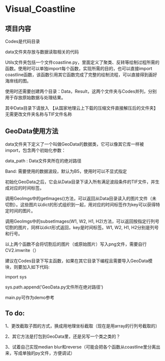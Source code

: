 # Visual_Coastline

## 项目内容

Codes是代码目录

data文件夹存放与数据读取相关的代码

Utils文件夹包括一个文件coastline.py，里面定义了聚类、反转等绘制过程所需的函数。使用时可以单独import每个函数，实现所需的目的，也可以直接import coastline函数，该函数引用其它函数完成了完整的绘制流程，可以直接得到画好海岸线的图。

使用时还需要创建两个目录：Data，Result，这两个文件夹与Codes并列，分别用于存放原始数据与处理结果。

其中Data目录下请放入  【从国家地理云上下载的压缩文件直接解压后的文件夹】  无需更改文件夹名称与TIF文件名称

## GeoData使用方法

data文件夹下定义了一个叫做GeoData的数据类，它可以像其它库一样被import，包含两个初始化参数：

data_path : Data文件夹所在的绝对路径

Band: 需要使用的数据波段，默认为B5，使用时可以不显式指定

初始化GeoData之后，它会从Data目录下读入所有满足波段条件的TIF文件，并生成对应的时间标签。

调用GeoImgs中的getImages()方法，可以返回从Data目录读入的图片文件（未切割）。这些图片以dict的形式组织到一起，用对应的时间标签作为key可以获得特定时间的图片。

调用GeoImgs中的subsetImages(W1, W2, H1, H2)方法，可以返回按指定行列号切割的图片，同样以dict形式返回，key是时间标签。W1, W2, H1, H2分别是列号和行号。

以上两个函数不会将切割后的图片（或原始图片）写入png文件，需要自行CV2.imwrite（）

建议在Codes目录下写主函数，如果在其它目录下编程且需要导入GeoData模块，则要加入如下代码:

import sys

sys.path.append('GeoData.py文件所在绝对路径')

main.py可作为demo参考

## To do:

1、更改截取子图的方式，换成用地理坐标截取（现在是用array的行列号截取的）

2、其它方法是打包到GeoData里，还是另写一个类之类的？

3、试着自己实现median blur和reverse（可能会把各个函数从coastline里分离出来，写成单独的py文件，方便调试）



